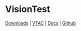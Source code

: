 # VisionTest

[Downloads](downloads.md)
|
[VTAC](vtac.md)
|
[Docs](https://github.com/Matthiasclee/VisionTest/blob/master/docs/readme.md)
|
[Github](https://github.com/Matthiasclee/VisionTest)
